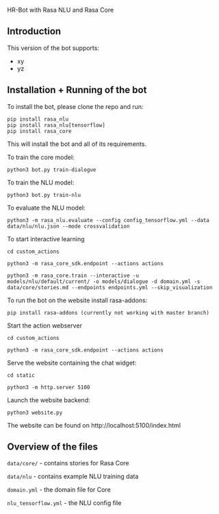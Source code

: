  HR-Bot with Rasa NLU and Rasa Core

## Introduction

This version of the bot  supports:
- xy
- yz

## Installation + Running of the bot

To install the bot, please clone the repo and run:

```
pip install rasa_nlu
pip install rasa_nlu[tensorflow]
pip install rasa_core
```
This will install the bot and all of its requirements.

To train the core model: 

```
python3 bot.py train-dialogue
```

To train the NLU model: 

```
python3 bot.py train-nlu
```

To evaluate the NLU model: 

```
python3 -m rasa_nlu.evaluate --config config_tensorflow.yml --data data/nlu/nlu.json --mode crossvalidation
```

<!-- To run the bot with both these models:
```
python3 -m rasa_core.run -d models/dialogue -u models/current/nlu --endpoints endpoints.yml
``` -->

To start interactive learning
```
cd custom_actions
```

```
python3 -m rasa_core_sdk.endpoint --actions actions
```

```
python3 -m rasa_core.train --interactive -u models/nlu/default/current/ -o models/dialogue -d domain.yml -s data/core/stories.md --endpoints endpoints.yml --skip_visualization

```

To run the bot on the website install rasa-addons:
```
pip install rasa-addons (currently not working with master branch)
```

Start the action webserver
```
cd custom_actions
```
```
python3 -m rasa_core_sdk.endpoint --actions actions
```

Serve the website containing the chat widget:
```
cd static
```
```
python3 -m http.server 5100
```

Launch the website backend:
```
python3 website.py
```

The website can be found on http://localhost:5100/index.html

## Overview of the files

`data/core/` - contains stories for Rasa Core

`data/nlu` - contains example NLU training data

`domain.yml` - the domain file for Core

`nlu_tensorflow.yml` - the NLU config file